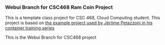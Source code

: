 ### Webui Branch for CSC468 Ram Coin Project

This is a template class project for CSC 468, Cloud Computing student. 
This project is based on [the example project used by Jérôme Petazzoni in his container training series](https://container.training/)

This is the Webui Branch for CSC468 project
